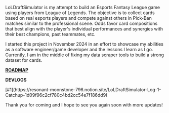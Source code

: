 LoLDraftSimulator is my attempt to build an Esports Fantasy League game using players from League of Legends. The objective is to collect cards based on real esports players and compete against others in Pick-Ban matches similar to the professional scene. Odds favor card compositions that best align with the player's individual performances and synergies with their best champions, past teammates, etc. 

I started this project in November 2024 in an effort to showcase my abilities as a software engineer/game developer and the lessons I learn as I go. Currently, I am in the middle of fixing my data scraper tools to build a strong dataset for cards. 

<b>[ROADMAP](https://www.notion.so/LoLDraftSimulator-Roadmap-1de9f96c2cf7806e8635f00224dfcae4?pvs=4)</b>

<b>DEVLOGS</b>
<p>[#1](https://resonant-moonstone-796.notion.site/LoLDraftSimulator-Log-1-Catchup-1d09f96c2cf780c4bd2cc54e7f186dd9)</p>



Thank you for coming and I hope to see you again soon with more updates!
